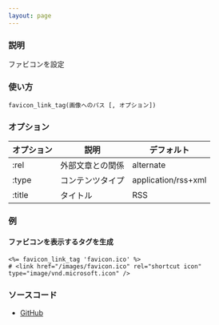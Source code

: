 ```yaml
---
layout: page
---
```

### 説明
ファビコンを設定

### 使い方
    favicon_link_tag(画像へのパス [, オプション])

### オプション

オプション  | 説明       | デフォルト
------ | -------- | -------------------
:rel   | 外部文章との関係 | alternate
:type  | コンテンツタイプ | application/rss+xml
:title | タイトル     | RSS

### 例
#### ファビコンを表示するタグを生成
    <%= favicon_link_tag 'favicon.ico' %>
    # <link href="/images/favicon.ico" rel="shortcut icon" type="image/vnd.microsoft.icon" />

### ソースコード
* [GitHub](https://github.com/rails/rails/blob/71c7fd101324046995d8f7e51e78475c0e37ec1a/actionview/lib/action_view/helpers/asset_tag_helper.rb#L172)